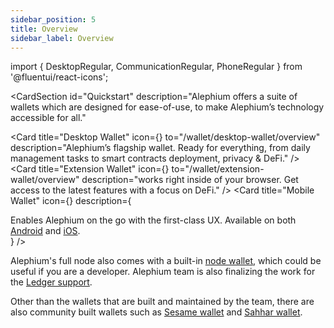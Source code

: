 ```yaml
---
sidebar_position: 5
title: Overview
sidebar_label: Overview
---
```


import {
  DesktopRegular,
  CommunicationRegular,
  PhoneRegular
} from '@fluentui/react-icons';

<CardSection
  id="Quickstart"
  description="Alephium offers a suite of wallets which are designed for ease-of-use, to make Alephium’s technology accessible for all."
>
  <Card
    title="Desktop Wallet"
    icon={<DesktopRegular />}
    to="/wallet/desktop-wallet/overview"
    description="Alephium’s flagship wallet. Ready for everything,
    from daily management tasks to smart contracts deployment, privacy & DeFi."
  />
  <Card
    title="Extension Wallet"
    icon={<CommunicationRegular />}
    to="/wallet/extension-wallet/overview"
    description="works right inside of your browser. Get access to the
    latest features with a focus on DeFi."
  />
  <Card
    title="Mobile Wallet"
    icon={<PhoneRegular />}
    description={
      <div>Enables Alephium on the go with the first-class UX. Available on both <a href="https://play.google.com/store/apps/details?id=org.alephium.wallet">Android</a> and <a href="https://apps.apple.com/us/app/alephium-wallet/id6469043072">iOS</a>.</div>
    }
  />
</CardSection>

Alephium's full node also comes with a built-in [node
wallet](/wallet/node-wallet-guide), which could be useful if you are a
developer. Alephium team is also finalizing the work for the
[Ledger support](/wallet/ledger).

Other than the wallets that are built and maintained by the team,
there are also community built wallets such as [Sesame
wallet](https://sezame.app/) and [Sahhar
wallet](https://play.google.com/store/apps/details?id=com.sahhar.sahhar_wallet).
